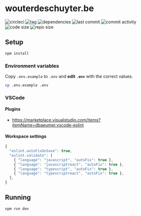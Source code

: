 # wouterdeschuyter.be

![circleci](https://circleci.com/gh/wouterds/wouterdeschuyter.be.svg?style=shield)
![tag](https://img.shields.io/github/tag/wouterds/wouterdeschuyter.be.svg)
![dependencies](https://img.shields.io/david/wouterds/wouterdeschuyter.be)
![last commit](https://img.shields.io/github/last-commit/wouterds/wouterdeschuyter.be.svg)
![commit activity](https://img.shields.io/github/commit-activity/m/wouterds/wouterdeschuyter.be)
![code size](https://img.shields.io/github/languages/code-size/wouterds/wouterdeschuyter.be.svg)
![repo size](https://img.shields.io/github/repo-size/wouterds/wouterdeschuyter.be)

## Setup

```bash
npm install
```

### Environment variables

Copy `.env.example` to `.env` and **edit `.env`** with the correct values.

```bash
cp .env.example .env
```

### VSCode

#### Plugins

- https://marketplace.visualstudio.com/items?itemName=dbaeumer.vscode-eslint

#### Workspace settings

```javascript
{
  "eslint.autoFixOnSave": true,
  "eslint.validate": [
    { "language": "javascript", "autoFix": true },
    { "language": "javascriptreact", "autoFix": true },
    { "language": "typescript", "autoFix": true },
    { "language": "typescriptreact", "autoFix": true },
  ],
}
```

## Running

```bash
npm run dev
```
